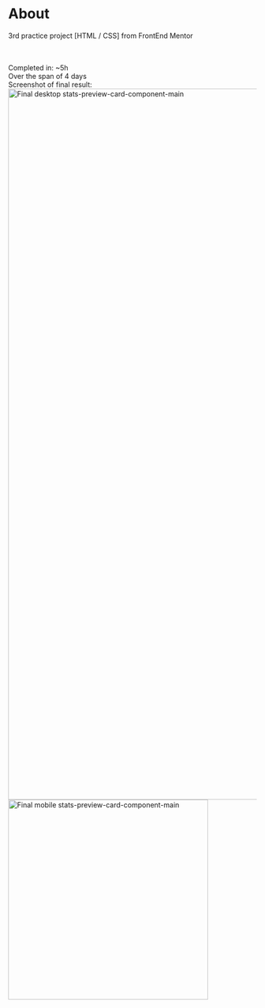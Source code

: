 # About
3rd practice project [HTML / CSS] from FrontEnd Mentor

<br />
<br />
Completed in: ~5h
<br />
Over the span of 4 days

<br />
Screenshot of final result:
<img width="1440" alt="Final desktop stats-preview-card-component-main" src="https://user-images.githubusercontent.com/94437215/145973284-9323d9de-5a08-4d87-b037-8dee964a899a.png">
<img width="405" alt="Final mobile stats-preview-card-component-main" src="https://user-images.githubusercontent.com/94437215/145973311-d4474d7f-8b97-4f50-becd-8f437e73b4df.png">
